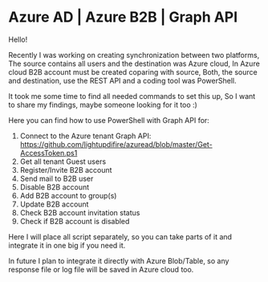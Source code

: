# Azure AD | Azure B2B | Graph API

Hello!

Recently I was working on creating synchronization between two platforms, 
The source contains all users and the destination was Azure cloud, 
In Azure cloud B2B account must be created coparing with source, 
Both, the source and destination, use the REST API and a coding tool was PowerShell.

It took me some time to find all needed commands to set this up, 
So I want to share my findings, maybe someone looking for it too :)

Here you can find how to use PowerShell with Graph API for:

1. Connect to the Azure tenant Graph API: https://github.com/lightupdifire/azuread/blob/master/Get-AccessToken.ps1
2. Get all tenant Guest users
3. Register/Invite B2B account
4. Send mail to B2B user
5. Disable B2B account
6. Add B2B account to group(s)
7. Update B2B account
8. Check B2B account invitation status
9. Check if B2B account is disabled

Here I will place all script separately, so you can take parts of it and integrate it in one big if you need it.

In future I plan to integrate it directly with Azure Blob/Table, so any response file or log file will be saved in Azure cloud too.
